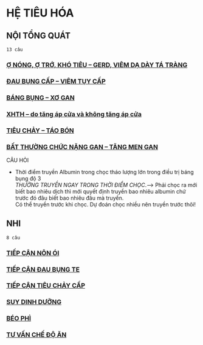 # HỆ TIÊU HÓA
## NỘI TỔNG QUÁT
`13 câu`
### [Ợ NÓNG, Ợ TRỚ, KHÓ TIÊU – GERD, VIÊM DẠ DÀY TÁ TRÀNG](./UMP/BM%20N%E1%BB%98I/TI%C3%8AU%20HO%C3%81/%E1%BB%A2%20N%C3%93NG,%20%E1%BB%A2%20TR%E1%BB%9A,%20KH%C3%93%20TI%C3%8AU%20%E2%80%93%20GERD,%20VI%C3%8AM%20D%E1%BA%A0%20D%C3%80Y%20T%C3%81%20TR%C3%80NG.md)
### [ĐAU BỤNG CẤP – VIÊM TỤY CẤP](./UMP/BM%20N%E1%BB%98I/TI%C3%8AU%20HO%C3%81/%C4%90AU%20B%E1%BB%A4NG%20C%E1%BA%A4P%20%E2%80%93%20VI%C3%8AM%20T%E1%BB%A4Y%20C%E1%BA%A4P.md)
### [BÁNG BỤNG – XƠ GAN](./UMP/BM%20N%E1%BB%98I/TI%C3%8AU%20HO%C3%81/B%C3%81NG%20B%E1%BB%A4NG%20%E2%80%93%20X%C6%A0%20GAN.md)
### [XHTH – do tăng áp cửa và không tăng áp cửa](./UMP/BM%20N%E1%BB%98I/TI%C3%8AU%20HO%C3%81/XHTH%20%E2%80%93%20do%20t%C4%83ng%20%C3%A1p%20c%E1%BB%ADa%20v%C3%A0%20kh%C3%B4ng%20t%C4%83ng%20%C3%A1p%20c%E1%BB%ADa.md)
### [TIÊU CHẢY – TÁO BÓN](./UMP/BM%20N%E1%BB%98I/TI%C3%8AU%20HO%C3%81/TI%C3%8AU%20CH%E1%BA%A2Y%20%E2%80%93%20T%C3%81O%20B%C3%93N.md)
### [BẤT THƯỜNG CHỨC NẶNG GAN – TĂNG MEN GAN](./UMP/BM%20N%E1%BB%98I/TI%C3%8AU%20HO%C3%81/B%E1%BA%A4T%20TH%C6%AF%E1%BB%9CNG%20CH%E1%BB%A8C%20N%E1%BA%B6NG%20GAN%20%E2%80%93%20T%C4%82NG%20MEN%20GAN.md)

CÂU HỎI
- Thời điểm truyền Albumin trong chọc tháo lượng lớn trong điều trị báng bụng độ 3  
	_THƯỜNG TRUYỀN NGAY TRONG THỜI ĐIỂM CHỌC_.--> Phải chọc ra mới biết bao nhiêu dịch thì mới quyết định truyền bao nhiêu albumin chứ trước đó đâu biết bao nhiêu đâu mà truyền.  
	Có thể truyền trước khi chọc. Dự đoán chọc nhiều nên truyền trước thôi!


## NHI
`8 câu`
### [TIẾP CẬN NÔN ÓI](./UMP/BM%20NHI/BM%20NHI%20-%20Tot%20nghiep/TIEU%20HOA/TI%E1%BA%BEP%20C%E1%BA%ACN%20N%C3%94N%20%C3%93I.md)
### [TIẾP CẬN ĐAU BỤNG TE](./UMP/BM%20NHI/BM%20NHI%20-%20Tot%20nghiep/TIEU%20HOA/TI%E1%BA%BEP%20C%E1%BA%ACN%20%C4%90AU%20B%E1%BB%A4NG%20TE.md)
### [TIẾP CẬN TIÊU CHẢY CẤP](./UMP/BM%20NHI/BM%20NHI%20-%20Tot%20nghiep/TIEU%20HOA/TI%E1%BA%BEP%20C%E1%BA%ACN%20TI%C3%8AU%20CH%E1%BA%A2Y%20C%E1%BA%A4P.md)
### [SUY DINH DƯỠNG](./UMP/BM%20NHI/BM%20NHI%20-%20Tot%20nghiep/TIEU%20HOA/SUY%20DINH%20D%C6%AF%E1%BB%A0NG.md)
### [BÉO PHÌ](./UMP/BM%20NHI/BM%20NHI%20-%20Tot%20nghiep/TIEU%20HOA/B%C3%89O%20PH%C3%8C.md)
### [TƯ VẤN CHẾ ĐỘ ĂN](./UMP/BM%20NHI/BM%20NHI%20-%20Tot%20nghiep/TIEU%20HOA/T%C6%AF%20V%E1%BA%A4N%20CH%E1%BA%BE%20%C4%90%E1%BB%98%20%C4%82N.md)